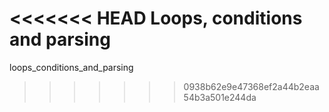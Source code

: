<<<<<<< HEAD
Loops, conditions and parsing
=======
loops_conditions_and_parsing
>>>>>>> 0938b62e9e47368ef2a44b2eaa54b3a501e244da
